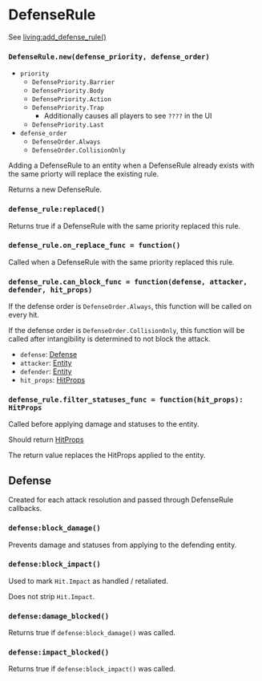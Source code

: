 # DefenseRule

See [living:add_defense_rule()](/client/lua-api/entity-api/living#livingadd_defense_ruledefense_rule)

### `DefenseRule.new(defense_priority, defense_order)`

- `priority`
  - `DefensePriority.Barrier`
  - `DefensePriority.Body`
  - `DefensePriority.Action`
  - `DefensePriority.Trap`
    - Additionally causes all players to see `????` in the UI
  - `DefensePriority.Last`
- `defense_order`
  - `DefenseOrder.Always`
  - `DefenseOrder.CollisionOnly`

Adding a DefenseRule to an entity when a DefenseRule already exists with the same priorty will replace the existing rule.

Returns a new DefenseRule.

### `defense_rule:replaced()`

Returns true if a DefenseRule with the same priority replaced this rule.

### `defense_rule.on_replace_func = function()`

Called when a DefenseRule with the same priority replaced this rule.

### `defense_rule.can_block_func = function(defense, attacker, defender, hit_props)`

If the defense order is `DefenseOrder.Always`, this function will be called on every hit.

If the defense order is `DefenseOrder.CollisionOnly`, this function will be called after intangibility is determined to not block the attack.

- `defense`: [Defense](#defense)
- `attacker`: [Entity](/client/lua-api/entity-api/entity)
- `defender`: [Entity](/client/lua-api/entity-api/entity)
- `hit_props`: [HitProps](/client/lua-api/attack-api/hit-props)

### `defense_rule.filter_statuses_func = function(hit_props): HitProps`

Called before applying damage and statuses to the entity.

Should return [HitProps](/client/lua-api/attack-api/hit-props)

The return value replaces the HitProps applied to the entity.

## Defense

Created for each attack resolution and passed through DefenseRule callbacks.

### `defense:block_damage()`

Prevents damage and statuses from applying to the defending entity.

### `defense:block_impact()`

Used to mark `Hit.Impact` as handled / retaliated.

Does not strip `Hit.Impact`.

### `defense:damage_blocked()`

Returns true if `defense:block_damage()` was called.

### `defense:impact_blocked()`

Returns true if `defense:block_impact()` was called.
